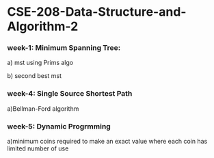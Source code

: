 # CSE-208-Data-Structure-and-Algorithm-2

<h3>week-1: Minimum Spanning Tree: </h3><p>a) mst using Prims algo</p><p>b) second best mst</p>

<h3>week-4: Single Source Shortest Path</h3><p>a)Bellman-Ford algorithm</p>

<h3>week-5: Dynamic Progrmming</h3><p>a)minimum coins required to make an exact value where each coin has limited number of use</p>
